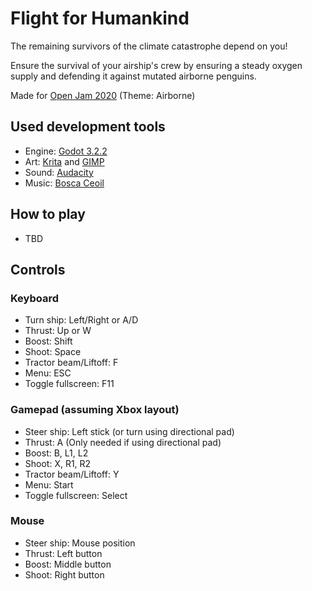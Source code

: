 # Flight for Humankind
The remaining survivors of the climate catastrophe depend on you!

Ensure the survival of your airship's crew by ensuring a steady oxygen supply and defending it against mutated airborne penguins.

Made for [Open Jam 2020](https://itch.io/jam/open-jam-2020) (Theme: Airborne)

## Used development tools
- Engine: [Godot 3.2.2](https://godotengine.org/)
- Art: [Krita](https://krita.org/) and [GIMP](https://www.gimp.org/)
- Sound: [Audacity](https://www.audacityteam.org/)
- Music: [Bosca Ceoil](https://boscaceoil.net/)

## How to play
- TBD

## Controls
### Keyboard
- Turn ship: Left/Right or A/D
- Thrust: Up or W
- Boost: Shift
- Shoot: Space
- Tractor beam/Liftoff: F
- Menu: ESC
- Toggle fullscreen: F11

### Gamepad (assuming Xbox layout)
- Steer ship: Left stick (or turn using directional pad)
- Thrust: A (Only needed if using directional pad)
- Boost: B, L1, L2
- Shoot: X, R1, R2
- Tractor beam/Liftoff: Y
- Menu: Start
- Toggle fullscreen: Select

### Mouse
- Steer ship: Mouse position
- Thrust: Left button
- Boost: Middle button
- Shoot: Right button
